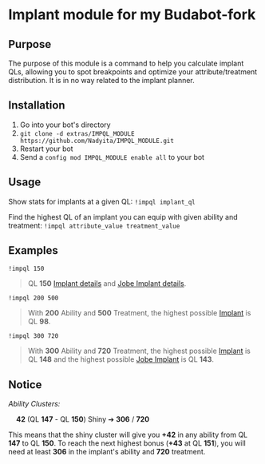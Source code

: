 # Implant module for my Budabot-fork

## Purpose

The purpose of this module is a command to help you calculate implant QLs, allowing
you to spot breakpoints and optimize your attribute/treatment distribution.
It is in no way related to the implant planner.

## Installation

1. Go into your bot's directory
2. `git clone -d extras/IMPQL_MODULE https://github.com/Nadyita/IMPQL_MODULE.git`
3. Restart your bot
4. Send a `config mod IMPQL_MODULE enable all` to your bot

## Usage

Show stats for implants at a given QL:
`!impql implant_ql`

Find the highest QL of an implant you can equip with given ability and treatment:
`!impql attribute_value treatment_value`

## Examples

`!impql 150`

> QL **150** <a href="#">Implant details</a> and <a href="#">Jobe Implant details</a>.

`!impql 200 500`

> With **200** Ability and **500** Treatment, the highest possible <a href="#">Implant</a> is QL **98**.

`!impql 300 720`

> With **300** Ability and **720** Treatment, the highest possible <a href="#">Implant</a> is QL **148** and the highest possible <a href="#">Jobe Implant</a> is QL **143**.

## Notice

*Ability Clusters:*

&nbsp;&nbsp;&nbsp;&nbsp;**42** (QL **147** - QL **150**) Shiny &#10132; **306** / **720**

This means that the shiny cluster will give you **+42** in any ability from QL **147** to QL **150**.
To reach the next highest bonus (**+43** at QL **151**), you will need at least **306** in the implant's ability and **720** treatment.
